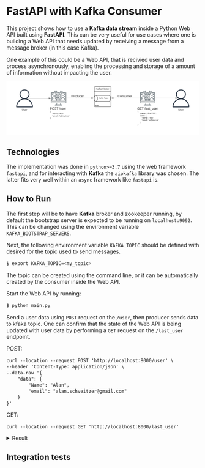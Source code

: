 # FastAPI with Kafka Consumer

This project shows how to use a **Kafka data stream** inside a Python Web API built using 
**FastAPI**. This can be very useful for use cases where one is building a Web API that 
needs updated by receiving a message from a 
message broker (in this case Kafka).

One example of this could be a Web API, that is recivied user data and process asynchronously, enabling the processing and storage of a amount of information without impacting the user.

![alt text](https://github.com/Schveitzer/fastapi-kafka-consumer/blob/master/api_diagram.png?raw=true)

## Technologies

The implementation was done in `python>=3.7` using the web framework `fastapi`, and for 
interacting with **Kafka** the `aiokafka` library was chosen. The latter fits very well
within an `async` framework like `fastapi` is.

## How to Run

The first step will be to have **Kafka** broker and zookeeper running, by default the bootstrap server is expected to be running on `localhost:9092`. This can be changed using the 
environment variable `KAFKA_BOOTSTRAP_SERVERS`. 

Next, the following environment variable `KAFKA_TOPIC` should be defined with desired for the topic used to send messages.

```bash
$ export KAFKA_TOPIC=<my_topic>
```

The topic can be created using the command line, or it can be automatically created by 
the consumer inside the Web API.

Start the Web API by running:

```bash
$ python main.py
```

Send a user data using `POST` request on the `/user`, then producer sends data to kfaka topic. One can confirm that the state of the
Web API is being updated with user data by performing a `GET` request on the `/last_user` endpoint.

POST:
```
curl --location --request POST 'http://localhost:8000/user' \
--header 'Content-Type: application/json' \
--data-raw '{
    "data": {
        "Name": "Alan",
        "email": "alan.schveitzer@gmail.com"
    }
}'
```

GET:
```
curl --location --request GET 'http://localhost:8000/last_user'
```

<details>
    <summary>Result</summary>

```
{
    "status": "SUCESS",
    "user": {
        "name": "Alan",
        "email": "mail@gmail.co"
    }
}
```
</details>

## Integration tests
